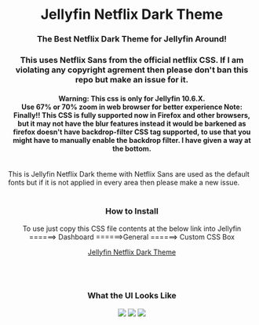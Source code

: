 <div align="center">
<h1>Jellyfin Netflix Dark Theme</h1>
<h3>The Best Netflix Dark Theme for Jellyfin Around!</h2>
<h3>This uses Netflix Sans from the official netflix CSS. If I am violating any copyright agrement then please don't ban this repo but make an issue for it.</h2>
<h4>Warning: This css is only for Jellyfin 10.6.X.<br>
Use 67% or 70% zoom in web browser for better experience
Note: Finally!! This CSS is fully supported now in Firefox and other browsers, but it may not have the blur features instead it would be barkened as firefox doesn't have backdrop-filter CSS tag supported, to use that you might have to manually enable the backdrop filter. I have given a way at the bottom.</h4>
</div>
<br>
This is Jellyfin Netflix Dark theme with Netflix Sans are used as the default fonts but if it is not applied in every area then please make a new issue.
<br>
<br>
<div align="center">
<h3>How to Install</h4><div align="center">
  To use just copy this CSS file contents at the below link into Jellyfin ======> Dashboard ======>General ======> Custom CSS Box 

[Jellyfin Netflix Dark Theme](https://github.com/DevilsDesigns/Jellyfin-Netflix-Dark/blob/main/default.css "Custom CSS")
</div>
<br>
<br>
<div align="center">
<h3 align="ceter" class="animations">What the UI Looks Like</h3>
<img src="https://github.com/DevilsDesigns/Jellyfin-Netflix-Dark/blob/main/UI-Proof/Netflix%20Dark%20Mode%20Theme.gif?raw=true">
<img src="https://github.com/DevilsDesigns/Jellyfin-Netflix-Dark/blob/main/UI-Proof/Netflix%20Dark%20mode%20Theme%202.gif?raw=true">
<img src="https://github.com/DevilsDesigns/Jellyfin-Netflix-Dark/blob/main/UI-Proof/Netflix%20Dark%20Mode%20Theme%203.gif?raw=true">
</div>
